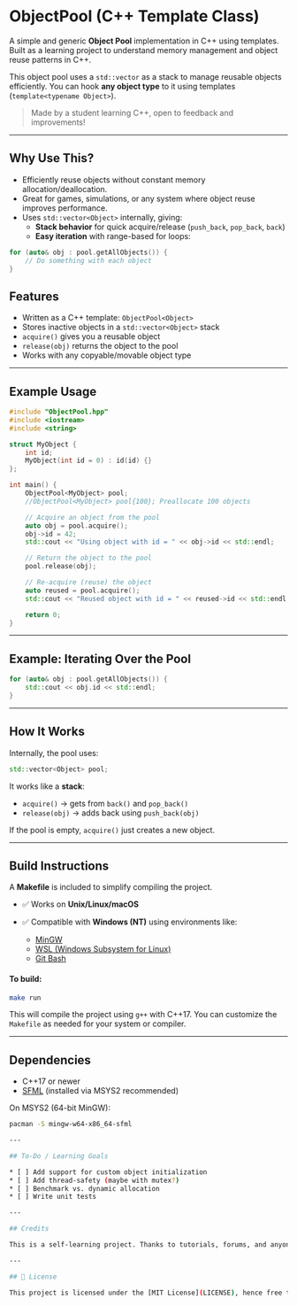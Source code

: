 
# ObjectPool (C++ Template Class)

A simple and generic **Object Pool** implementation in C++ using templates. Built as a learning project to understand memory management and object reuse patterns in C++.

This object pool uses a `std::vector` as a stack to manage reusable objects efficiently. You can hook **any object type** to it using templates (`template<typename Object>`).

> Made by a student learning C++, open to feedback and improvements!
---

## Why Use This?

- Efficiently reuse objects without constant memory allocation/deallocation.
- Great for games, simulations, or any system where object reuse improves performance.
- Uses `std::vector<Object>` internally, giving:
  - **Stack behavior** for quick acquire/release (`push_back`, `pop_back`, `back`)
  - **Easy iteration** with range-based for loops:

```cpp
for (auto& obj : pool.getAllObjects()) {
    // Do something with each object
}
```

## Features

- Written as a C++ template: `ObjectPool<Object>`
- Stores inactive objects in a `std::vector<Object>` stack
- `acquire()` gives you a reusable object
- `release(obj)` returns the object to the pool
- Works with any copyable/movable object type

---

## Example Usage

```cpp
#include "ObjectPool.hpp"
#include <iostream>
#include <string>

struct MyObject {
    int id;
    MyObject(int id = 0) : id(id) {}
};

int main() {
    ObjectPool<MyObject> pool;
    //ObjectPool<MyObject> pool{100}; Preallocate 100 objects

    // Acquire an object from the pool
    auto obj = pool.acquire();
    obj->id = 42;
    std::cout << "Using object with id = " << obj->id << std::endl;

    // Return the object to the pool
    pool.release(obj);

    // Re-acquire (reuse) the object
    auto reused = pool.acquire();
    std::cout << "Reused object with id = " << reused->id << std::endl;

    return 0;
}
````
---

## Example: Iterating Over the Pool

```cpp
for (auto& obj : pool.getAllObjects()) {
    std::cout << obj.id << std::endl;
}
```
---

## How It Works

Internally, the pool uses:

```cpp
std::vector<Object> pool;
```

It works like a **stack**:

* `acquire()` → gets from `back()` and `pop_back()`
* `release(obj)` → adds back using `push_back(obj)`

If the pool is empty, `acquire()` just creates a new object.

---
## Build Instructions

A **Makefile** is included to simplify compiling the project.

* ✅ Works on **Unix/Linux/macOS**
* ✅ Compatible with **Windows (NT)** using environments like:

  * [MinGW](https://www.mingw-w64.org/)
  * [WSL (Windows Subsystem for Linux)](https://learn.microsoft.com/en-us/windows/wsl/)
  * [Git Bash](https://gitforwindows.org/)

####  To build:

```bash
make run
```

This will compile the project using `g++` with C++17. You can customize the `Makefile` as needed for your system or compiler.

---

## Dependencies

- C++17 or newer
- [SFML](https://www.sfml-dev.org/) (installed via MSYS2 recommended)

On MSYS2 (64-bit MinGW):
```bash
pacman -S mingw-w64-x86_64-sfml

---

## To-Do / Learning Goals

* [ ] Add support for custom object initialization
* [ ] Add thread-safety (maybe with mutex?)
* [ ] Benchmark vs. dynamic allocation
* [ ] Write unit tests

---

## Credits

This is a self-learning project. Thanks to tutorials, forums, and anyone sharing C++ knowledge online.

---

## 📜 License

This project is licensed under the [MIT License](LICENSE), hence free to use and modify. If you learn something from this, that's awesome! 
